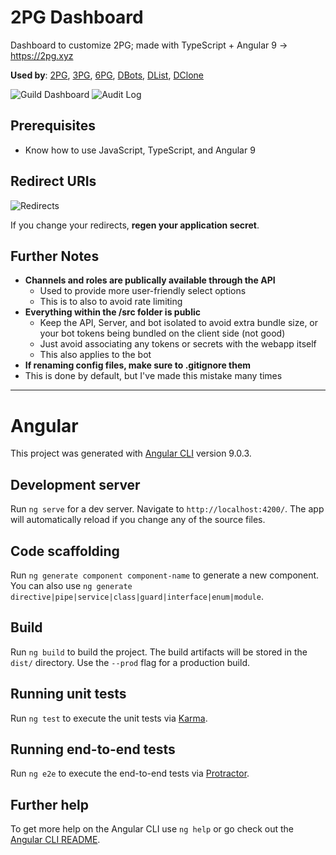 # 2PG Dashboard
Dashboard to customize 2PG; made with TypeScript + Angular 9 -> https://2pg.xyz

**Used by**: [2PG](https://2pg.xyz), [3PG](https://github.com/3PG), [6PG](https://github.com/theADAMJR/6PG), [DBots](https://github.com/DBots-co), [DList](https://github.com/DList-xyz), [DClone](https://github.com/theADAMJR/DClone)

![Guild Dashboard](https://i.ibb.co/n3D80Dx/2-PG-Dashboard.png)
![Audit Log](https://2pg.xyz/assets/docs/img/dashboard-v0.2.0b.png)

## Prerequisites
- Know how to use JavaScript, TypeScript, and Angular 9

## Redirect URIs
  
![Redirects](https://i.ibb.co/9pbfVwL/updated-redirects.png)

If you change your redirects, **regen your application secret**.


## Further Notes
- **Channels and roles are publically available through the API**
  - Used to provide more user-friendly select options
  - This is to also to avoid rate limiting
- **Everything within the /src folder is public**
  - Keep the API, Server, and bot isolated to avoid extra bundle size, or your bot tokens being bundled on the client side (not good)
  - Just avoid associating any tokens or secrets with the webapp itself
  - This also applies to the bot
- **If renaming config files, make sure to .gitignore them**
 - This is done by default, but I've made this mistake many times

---

# Angular

This project was generated with [Angular CLI](https://github.com/angular/angular-cli) version 9.0.3.

## Development server

Run `ng serve` for a dev server. Navigate to `http://localhost:4200/`. The app will automatically reload if you change any of the source files.

## Code scaffolding

Run `ng generate component component-name` to generate a new component. You can also use `ng generate directive|pipe|service|class|guard|interface|enum|module`.

## Build

Run `ng build` to build the project. The build artifacts will be stored in the `dist/` directory. Use the `--prod` flag for a production build.

## Running unit tests

Run `ng test` to execute the unit tests via [Karma](https://karma-runner.github.io).

## Running end-to-end tests

Run `ng e2e` to execute the end-to-end tests via [Protractor](http://www.protractortest.org/).

## Further help

To get more help on the Angular CLI use `ng help` or go check out the [Angular CLI README](https://github.com/angular/angular-cli/blob/master/README.md).
